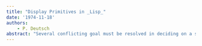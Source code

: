 ```yaml
---
title: "Display Primitives in _Lisp_"
date: '1974-11-18'
authors: 
    - P. Deutsch
abstract: "Several conflicting goal must be resolved in deciding on a set of display facilities for Lisp: ease of lisp, efficient access to hardware facilities, and device- and system-independence. This memo suggests a set of facilities constructed in two layers: a lower layer that gives direct access to the Alto bitmap capability, while retaining Lisp's tradition of freeing the programmer from storage allocation worries, and an upper Iayer that uses the lower (on the Alto) or a character-stream protocol (for VTS, on MAXC) to provide for writing strings, scrolling, edting, etc. on the screen,"
---
```


